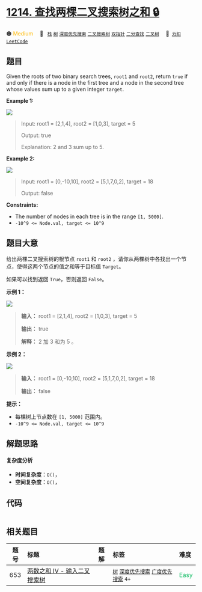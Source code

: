# [1214. 查找两棵二叉搜索树之和 🔒](https://2xiao.github.io/leetcode-js/problem/1214.html)

🟠 <font color=#ffb800>Medium</font>&emsp; 🔖&ensp; [`栈`](/tag/stack.md) [`树`](/tag/tree.md) [`深度优先搜索`](/tag/depth-first-search.md) [`二叉搜索树`](/tag/binary-search-tree.md) [`双指针`](/tag/two-pointers.md) [`二分查找`](/tag/binary-search.md) [`二叉树`](/tag/binary-tree.md)&emsp; 🔗&ensp;[`力扣`](https://leetcode.cn/problems/two-sum-bsts) [`LeetCode`](https://leetcode.com/problems/two-sum-bsts)

## 题目

Given the roots of two binary search trees, `root1` and `root2`, return `true`
if and only if there is a node in the first tree and a node in the second tree
whose values sum up to a given integer `target`.



**Example 1:**

![](https://fastly.jsdelivr.net/gh/doocs/leetcode@main/solution/1200-1299/1214.Two%20Sum%20BSTs/images/ex1.png)

> Input: root1 = [2,1,4], root2 = [1,0,3], target = 5
> 
> Output: true
> 
> Explanation: 2 and 3 sum up to 5.

**Example 2:**

![](https://fastly.jsdelivr.net/gh/doocs/leetcode@main/solution/1200-1299/1214.Two%20Sum%20BSTs/images/ex2.png)

> Input: root1 = [0,-10,10], root2 = [5,1,7,0,2], target = 18
> 
> Output: false

**Constraints:**

  * The number of nodes in each tree is in the range `[1, 5000]`.
  * `-10^9 <= Node.val, target <= 10^9`


## 题目大意

给出两棵二叉搜索树的根节点 `root1` 和 `root2` ，请你从两棵树中各找出一个节点，使得这两个节点的值之和等于目标值 `Target`。

如果可以找到返回 `True`，否则返回 `False`。



**示例 1：**

![](https://fastly.jsdelivr.net/gh/doocs/leetcode@main/solution/1200-1299/1214.Two%20Sum%20BSTs/images/ex1.png)

> 
> 
> 
> 
> 
> **输入：** root1 = [2,1,4], root2 = [1,0,3], target = 5
> 
> **输出：** true
> 
> **解释：** 2 加 3 和为 5 。
> 
> 

**示例 2：**

![](https://fastly.jsdelivr.net/gh/doocs/leetcode@main/solution/1200-1299/1214.Two%20Sum%20BSTs/images/ex2.png)

> 
> 
> 
> 
> 
> **输入：** root1 = [0,-10,10], root2 = [5,1,7,0,2], target = 18
> 
> **输出：** false



**提示：**

  * 每棵树上节点数在 `[1, 5000]` 范围内。
  * `-10^9 <= Node.val, target <= 10^9`


## 解题思路

#### 复杂度分析

- **时间复杂度**：`O()`，
- **空间复杂度**：`O()`，

## 代码

```javascript

```

## 相关题目

<!-- prettier-ignore -->
| 题号 | 标题 | 题解 | 标签 | 难度 |
| :------: | :------ | :------: | :------ | :------ |
| 653 | [两数之和 IV - 输入二叉搜索树](https://leetcode.com/problems/two-sum-iv-input-is-a-bst) |  |  [`树`](/tag/tree.md) [`深度优先搜索`](/tag/depth-first-search.md) [`广度优先搜索`](/tag/breadth-first-search.md) `4+` | <font color=#15bd66>Easy</font> |